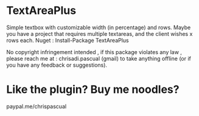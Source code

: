# TextAreaPlus

Simple textbox with customizable width (in percentage) and rows.
Maybe you have a project that requires multiple textareas, and the client wishes
x rows each.
Nuget :
Install-Package TextAreaPlus

No copyright infringement intended , if this package violates any law , please reach me at : chrisadi.pascual (gmail) to take anything offline (or if you have any feedback or suggestions).

# Like the plugin? Buy me noodles?
paypal.me/chrispascual
